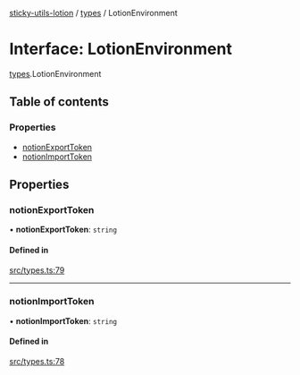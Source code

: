 [sticky-utils-lotion](../README.md) / [types](../modules/types.md) / LotionEnvironment

# Interface: LotionEnvironment

[types](../modules/types.md).LotionEnvironment

## Table of contents

### Properties

- [notionExportToken](types.LotionEnvironment.md#notionexporttoken)
- [notionImportToken](types.LotionEnvironment.md#notionimporttoken)

## Properties

### notionExportToken

• **notionExportToken**: `string`

#### Defined in

[src/types.ts:79](https://github.com/sticky/sticky-utils-lotion/blob/2800d26/src/types.ts#L79)

___

### notionImportToken

• **notionImportToken**: `string`

#### Defined in

[src/types.ts:78](https://github.com/sticky/sticky-utils-lotion/blob/2800d26/src/types.ts#L78)

